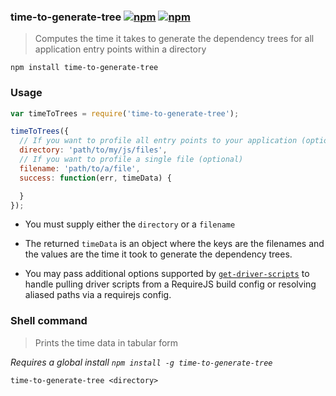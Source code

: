 ### time-to-generate-tree [![npm](http://img.shields.io/npm/v/time-to-generate-tree.svg)](https://npmjs.org/package/time-to-generate-tree) [![npm](http://img.shields.io/npm/dm/time-to-generate-tree.svg)](https://npmjs.org/package/time-to-generate-tree)

> Computes the time it takes to generate the dependency trees for all application entry points within a directory

`npm install time-to-generate-tree`

### Usage

```js
var timeToTrees = require('time-to-generate-tree');

timeToTrees({
  // If you want to profile all entry points to your application (optional)
  directory: 'path/to/my/js/files',
  // If you want to profile a single file (optional)
  filename: 'path/to/a/file',
  success: function(err, timeData) {

  }
});
```

* You must supply either the `directory` or a `filename`
* The returned `timeData` is an object where the keys are the filenames and the values are the time it took to generate the
dependency trees.

* You may pass additional options supported by [`get-driver-scripts`](https://github.com/mrjoelkemp/node-get-driver-scripts)
to handle pulling driver scripts from a RequireJS build config or resolving aliased
paths via a requirejs config.

### Shell command

> Prints the time data in tabular form

*Requires a global install `npm install -g time-to-generate-tree`*

`time-to-generate-tree <directory>`